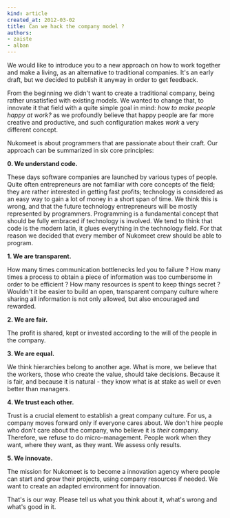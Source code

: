 ```yaml
---
kind: article
created_at: 2012-03-02
title: Can we hack the company model ?
authors:
- zaiste
- alban
---
```


We would like to introduce you to a new approach on how to work together and make a living, as an alternative to traditional companies. It's an early draft, but we decided to publish it anyway in order to get feedback.

From the beginning we didn't want to create a traditional company, being rather unsatisfied with existing models. We wanted to change that, to innovate it that field with a quite simple goal in mind: *how to make people happy at work?* as we profoundly believe that happy people are far more creative and productive, and such configuration makes *work* a very different concept.

Nukomeet is about programmers that are passionate about their craft. Our approach can be summarized in six core principles:

**0. We understand code.**

These days software companies are launched by various types of people. Quite often entrepreneurs are not familiar with core concepts of the field; they are rather interested in getting fast profits; technology is considered as an easy way to gain a lot of money in a short span of time. We think this is wrong, and that the future technology entrepreneurs will be mostly represented by programmers. Programming is a fundamental concept that should be fully embraced if technology is involved. We tend to think that code is the modern latin, it glues everything in the technology field. For that reason we decided that every member of Nukomeet crew should be able to program.

**1. We are transparent.**

How many times communication bottlenecks led you to failure ? How many times a process to obtain a piece of information was too cumbersome in order to be efficient ? How many resources is spent to keep things secret ? Wouldn't it be easier to build an open, transparent company culture where sharing all information is not only allowed, but also encouraged and rewarded.

**2. We are fair.**

The profit is shared, kept or invested according to the will of the people in the company.

**3. We are equal.**

We think hierarchies belong to another age. What is more, we believe that the workers, those who create the value, should take decisions. Because it is fair, and because it is natural - they know what is at stake as well or even better than managers.

**4. We trust each other.**

Trust is a crucial element to establish a great company culture. For us, a company moves forward only if everyone cares about. We don't hire people who don't care about the company, who believe it is *their* company.
Therefore, we refuse to do micro-management. People work when they want, where they want, as they want. We assess only results.

**5. We innovate.**

The mission for Nukomeet is to become a innovation agency where people can start and grow their projects, using company resources if needed. We want to create an adapted environment for innovation.

That's is our way. Please tell us what you think about it, what's wrong and what's good in it.
